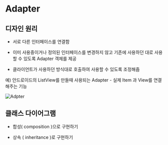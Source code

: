 # Adapter

## 디자인 원리

- 서로 다른 인터페이스를 연결함

- 이미 사용중이거나 정의된 인터페이스를 변경하지 않고 기존에 사용하던 대로 사용할 수 있도록 Adapter 객체를 제공

- 클라이언트가 사용하던 방식대로 호출하여 사용할 수 있도록 조정해줌

예) 안드로이드의 ListView를 만들때 사용되는 Adapter - 실제 Item 과 View를 연결해주는 기능

![Adpter](./img/adapter.PNG)

## 클래스 다이어그램

- 합성( composition )으로 구현하기




- 상속 ( inheritance )로 구현하기

